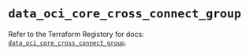 # `data_oci_core_cross_connect_group`

Refer to the Terraform Registory for docs: [`data_oci_core_cross_connect_group`](https://registry.terraform.io/providers/oracle/oci/6.18.0/docs/data-sources/core_cross_connect_group).
